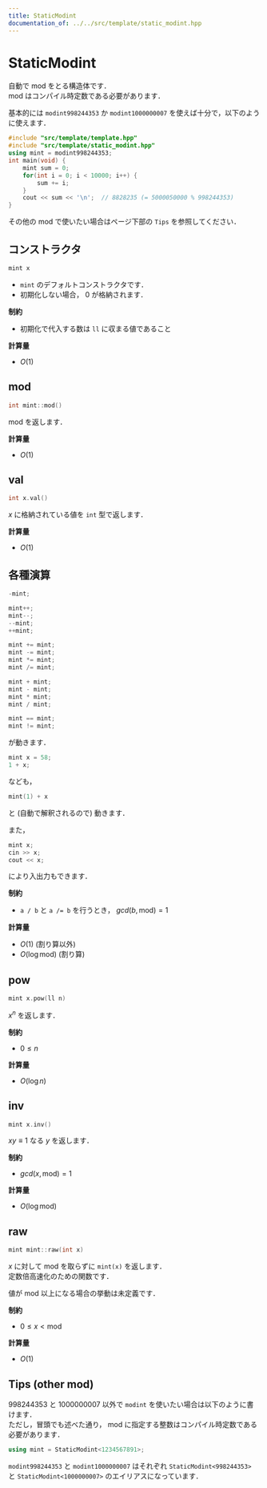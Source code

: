 ```yaml
---
title: StaticModint
documentation_of: ../../src/template/static_modint.hpp
---
```


# StaticModint

自動で $\mathrm{mod}$ をとる構造体です．<br>
$\mathrm{mod}$ はコンパイル時定数である必要があります．

基本的には `modint998244353` か `modint1000000007` を使えば十分で，以下のように使えます．

```cpp
#include "src/template/template.hpp"
#include "src/template/static_modint.hpp"
using mint = modint998244353;
int main(void) {
    mint sum = 0;
    for(int i = 0; i < 10000; i++) {
        sum += i;
    }
    cout << sum << '\n';  // 8828235 (= 5000050000 % 998244353)
}
```

その他の $\mathrm{mod}$ で使いたい場合はページ下部の `Tips` を参照してください．

## コンストラクタ

```cpp
mint x
```

- `mint` のデフォルトコンストラクタです．
- 初期化しない場合， $0$ が格納されます．

**制約**

- 初期化で代入する数は `ll` に収まる値であること

**計算量**

- $O(1)$

## mod

```cpp
int mint::mod()
```

$\mathrm{mod}$ を返します．

**計算量**

- $O(1)$

## val

```cpp
int x.val()
```

$x$ に格納されている値を `int` 型で返します．

**計算量**

- $O(1)$

## 各種演算

```cpp
-mint;

mint++;
mint--;
--mint;
++mint;

mint += mint;
mint -= mint;
mint *= mint;
mint /= mint;

mint + mint;
mint - mint;
mint * mint;
mint / mint;

mint == mint;
mint != mint;
```

が動きます．

```cpp
mint x = 58;
1 + x;
```

なども，

```cpp
mint(1) + x
```

と (自動で解釈されるので) 動きます．

また，

```cpp
mint x;
cin >> x;
cout << x;
```

により入出力もできます．

**制約**

- `a / b` と `a /= b` を行うとき， $gcd(b, \mathrm{mod}) = 1$

**計算量**

- $O(1)$ (割り算以外)
- $O(\log \mathrm{mod})$ (割り算)

## pow

```cpp
mint x.pow(ll n)
```

$x^n$ を返します．

**制約**

- $0 \leq n$

**計算量**

- $O(\log n)$

## inv

```cpp
mint x.inv()
```

$xy \equiv 1$ なる $y$ を返します．

**制約**

- $gcd(x, \mathrm{mod}) = 1$

**計算量**

- $O(\log \mathrm{mod})$

## raw

```cpp
mint mint::raw(int x)
```

$x$ に対して $\mathrm{mod}$ を取らずに `mint(x)` を返します．<br>
定数倍高速化のための関数です．

値が $\mathrm{mod}$ 以上になる場合の挙動は未定義です．

**制約**

- $0 \leq x < \mathrm{mod}$

**計算量**

- $O(1)$

## Tips (other mod)

$998244353$ と $1000000007$ 以外で `modint` を使いたい場合は以下のように書けます．<br>
ただし，冒頭でも述べた通り， $\mathrm{mod}$ に指定する整数はコンパイル時定数である必要があります．

```cpp
using mint = StaticModint<1234567891>;
```

`modint998244353` と `modint1000000007` はそれぞれ `StaticModint<998244353>` と `StaticModint<1000000007>` のエイリアスになっています．